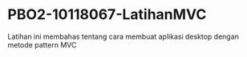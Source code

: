# PBO2-10118067-LatihanMVC
Latihan ini membahas tentang cara membuat aplikasi desktop dengan metode pattern MVC
